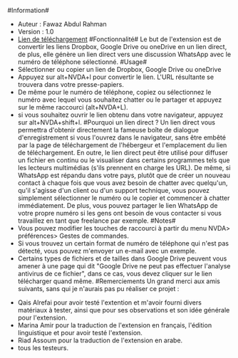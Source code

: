 #Information#
- Auteur : Fawaz Abdul Rahman
- Version : 1.0
- [Lien de téléchargement](https://www.github.com/fawazar94/directlink)
#Fonctionnalité#
Le but de l'extension est de convertir les liens Dropbox, Google Drive ou oneDrive en un lien direct, de plus, elle génère un lien direct vers une discussion WhatsApp avec le numéro de téléphone sélectionné.
#Usage#
- Sélectionner ou copier un lien de  Dropbox, Google Drive ou oneDrive
- Appuyez sur alt+NVDA+l pour convertir le lien. L'URL résultante se trouvera dans votre presse-papiers.
- De même pour le numéro de téléphone, copiez ou sélectionnez le numéro avec lequel vous souhaitez chatter ou le partager et appuyez sur le même raccourci (alt+NVDA+L).
- si vous souhaitez ouvrir le lien obtenu dans votre navigateur, appuyez sur alt+NVDA+shift+l.
#Pourquoi un lien direct ?
Un lien direct vous permettra d'obtenir directement la fameuse boîte de dialogue d'enregistrement si vous l'ouvrez dans le navigateur, sans être embêté par la page de téléchargement de l'hébergeur et l'emplacement du lien de téléchargement.
En outre, le lien direct peut être utilisé pour diffuser un fichier en continu ou le visualiser dans certains programmes tels que les lecteurs multimédias (s'ils prennent en charge les URL).
De même, si WhatsApp est répandu dans votre pays, plutôt que de créer un nouveau contact à chaque fois que vous avez besoin de chatter avec quelqu'un, qu'il s'agisse d'un client ou d'un support technique, vous pouvez simplement sélectionner le numéro ou le copier et commencer à chatter immédiatement.
De plus, vous pouvez partager le lien WhatsApp de votre propre numéro si les gens ont besoin de vous contacter si vous travaillez en tant que freelance par exemple.
#Notes#
- Vous pouvez modifier les touches de raccourci à partir du menu NVDA> préférences> Gestes de commandes.
- Si vous trouvez un certain format de numéro de téléphone qui n'est pas détecté, vous pouvez m'envoyer un e-mail avec un exemple. 
- Certains types de fichiers et de tailles dans Google Drive peuvent vous amener à une page qui dit "Google Drive ne peut pas effectuer l'analyse antivirus de ce fichier", dans ce cas, vous devez cliquer sur le lien télécharger quand même.
#Remerciements
Un grand merci aux amis suivants, sans qui je n'aurais pas pu réaliser ce projet :
<ul>
<li> Qais Alrefai pour avoir testé l'extention et m'avoir fourni divers matériaux à tester, ainsi que pour ses observations et son idée générale pour l'extension. </li>
<li> Marina Amir pour la traduction de l'extension en français, l'édition  linguistique et pour avoir testé l'extension. </li>
<li> Riad Assoum pour la traduction de l'extension en arabe. </li>
<li> tous les testeurs. </li>
</ul>

